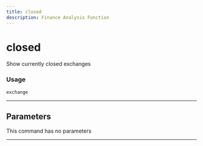 ```yaml
---
title: closed
description: Finance Analysis Function
---
```


# closed

Show currently closed exchanges

### Usage

```python
exchange
```

---

## Parameters

This command has no parameters


---
